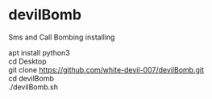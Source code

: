 # devilBomb
Sms and Call Bombing
installing

apt install python3<br>
cd Desktop<br>
git clone https://github.com/white-devil-007/devilBomb.git<br>
cd devilBomb<br>
./devilBomb.sh
